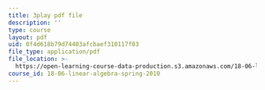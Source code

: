 ```yaml
---
title: 3play pdf file
description: ''
type: course
layout: pdf
uid: 0f4d618b79d74403afcbaef310117f03
file_type: application/pdf
file_location: >-
  https://open-learning-course-data-production.s3.amazonaws.com/18-06-linear-algebra-spring-2010/0f4d618b79d74403afcbaef310117f03_TX_vooSnhm8.pdf
course_id: 18-06-linear-algebra-spring-2010
---
```

